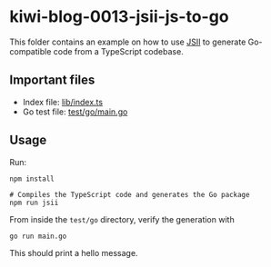 # kiwi-blog-0013-jsii-js-to-go

This folder contains an example on how to use [JSII](https://aws.github.io/jsii/) to generate Go-compatible code from a TypeScript codebase.

## Important files

* Index file: [lib/index.ts](lib/index.ts)
* Go test file: [test/go/main.go](test/go/main.go)

## Usage

Run:

```shell
npm install

# Compiles the TypeScript code and generates the Go package
npm run jsii
```

From inside the `test/go` directory, verify the generation with

```shell
go run main.go
```

This should print a hello message.